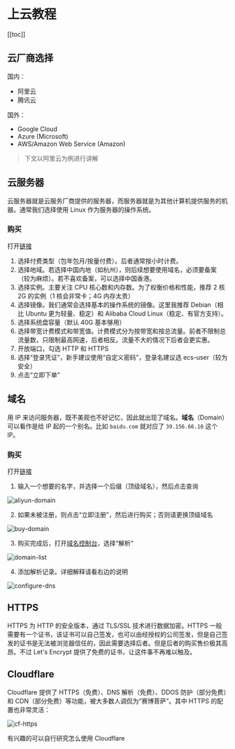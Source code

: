 # 上云教程

[[toc]]

## 云厂商选择

国内：

- 阿里云
- 腾讯云

国外：

- Google Cloud
- Azure (Microsoft)
- AWS/Amazon Web Service (Amazon)

> 下文以阿里云为例进行讲解

## 云服务器

云服务器就是云服务厂商提供的服务器，而服务器就是为其他计算机提供服务的机器。通常我们选择使用 Linux 作为服务器的操作系统。

### 购买

打开[链接](https://ecs-buy.aliyun.com/ecs)

1. 选择付费类型（包年包月/按量付费）。后者通常按小时计费。
1. 选择地域。若选择中国内地（如杭州），则后续想要使用域名，必须要备案（较为麻烦）。若不喜欢备案，可以选择中国香港。
1. 选择实例。主要关注 CPU 核心数和内存数。为了权衡价格和性能，推荐 2 核 2G 的实例（1 核会非常卡；4G 内存太贵）
1. 选择镜像。我们通常会选择基本的操作系统的镜像。这里我推荐 Debian（相比 Ubuntu 更为轻量、稳定）和 Alibaba Cloud Linux（稳定、有官方支持）。
1. 选择系统盘容量（默认 40G 基本够用）
1. 选择带宽计费模式和带宽值。计费模式分为按带宽和按总流量。前者不限制总流量数，只限制最高网速，后者相反。流量不大的情况下后者会更实惠。
1. 开放端口，勾选 HTTP 和 HTTPS
1. 选择“登录凭证”，新手建议使用“自定义密码”，登录名建议选 ecs-user（较为安全）
1. 点击“立即下单”

## 域名

用 IP 来访问服务器，既不美观也不好记忆，因此就出现了域名。**域名**（Domain）可以看作是给 IP 起的一个别名。比如 `baidu.com` 就对应了 `39.156.66.10` 这个 IP。

### 购买

打开[链接](https://wanwang.aliyun.com/domain)

1. 输入一个想要的名字，并选择一个后缀（顶级域名），然后点击查询

![aliyun-domain](/images/cloud/aliyun-domain.png)

2. 如果未被注册，则点击“立即注册”，然后进行购买；否则请更换顶级域名

![buy-domain](/images/cloud/buy-domain.png)

3. 购买完成后，打开[域名控制台](https://dc.console.aliyun.com/next/index#/domain-list/all)，选择“解析”

![domain-list](/images/cloud/domain-list.png)

4. 添加解析记录。详细解释请看右边的说明

![configure-dns](/images/cloud/configure-dns.png)

## HTTPS

HTTPS 为 HTTP 的安全版本，通过 TLS/SSL 技术进行数据加密。HTTPS 一般需要有一个证书，该证书可以自己签发，也可以由经授权的公司签发，但是自己签发的证书是无法被浏览器信任的，因此需要选择后者。但是后者的购买售价极其高昂。不过 Let's Encrypt 提供了免费的证书，让这件事不再难以触及。

## Cloudflare

Cloudflare 提供了 HTTPS（免费）、DNS 解析（免费）、DDOS 防护（部分免费）和 CDN（部分免费）等功能，被大多数人调侃为“赛博菩萨”。其中 HTTPS 的配置也非常灵活：

![cf-https](C:\Users\MioYi\Documents\Markdown\mioyisama.github.io\src\public\images\cloud\cf-https.png)

有兴趣的可以自行研究怎么使用 Cloudflare
